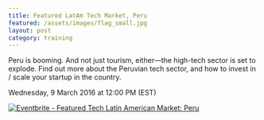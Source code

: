 ```yaml
---
title: Featured LatAm Tech Market, Peru
featured: /assets/images/flag_small.jpg
layout: post
category: training
---
```


<p>
Peru is booming. And not just tourism, either&mdash;the high-tech sector is set to explode. Find out more about the Peruvian tech sector, and how to invest in / scale your startup in the country.
</p>
<!--more-->
<p>
Wednesday, 9 March 2016 at 12:00 PM (EST)
</p>
<p>
<a href="http://www.eventbrite.ca/e/featured-tech-latin-american-market-peru-tickets-20704998207?ref=ebtnebregn" target="_blank"><img src="https://www.eventbrite.ca/custombutton?eid=20704998207" alt="Eventbrite - Featured Tech Latin American Market: Peru" /></a>
</p>
